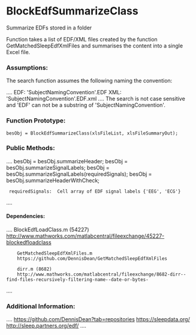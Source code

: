 BlockEdfSummarizeClass
======================

Summarize EDFs stored in a folder
  
  
Function takes a list of EDF/XML files created by the function GetMatchedSleepEdfXmlFiles and summarises the content into a single Excel file.

### Assumptions:

The search function assumes the following naming the convention:

....
                        EDF: 'SubjectNamingConvention'.EDF
                        XML: 'SubjectNamingConvention'.EDF.xml
....
The search is not case sensitive and 'EDF' can not be a substring of 'SubjectNamingConvention'.

### Function Prototype:

    besObj = BlockEdfSummarizeClass(xlsFileList, xlsFileSummaryOut);

### Public Methods:

....
     besObj = besObj.summarizeHeader;
     besObj = besObj.summarizeSignalLabels;
     besObj = besObj.summarizeSignalLabels(requiredSignals);
     besObj = besObj.summarizeHeaderWithCheck;

     requiredSignals:  Cell array of EDF signal labels {'EEG', 'ECG'}
....

#### Dependencies:

....
        BlockEdfLoadClass.m (54227)
        http://www.mathworks.com/matlabcentral/fileexchange/45227-blockedfloadclass

        GetMatchedSleepEdfXmlFiles.m
        https://github.com/DennisDean/GetMatchedSleepEdfXmlFiles

        dirr.m (8682)
        http://www.mathworks.com/matlabcentral/fileexchange/8682-dirr--find-files-recursively-filtering-name--date-or-bytes-
....

### Additional Information:

....
        https://github.com/DennisDean?tab=repositories
        https://sleepdata.org/
        http://sleep.partners.org/edf/
....        
